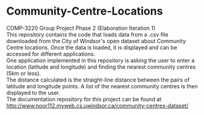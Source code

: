 # Community-Centre-Locations
COMP-3220 Group Project Phase 2 (Elaboration Iteration 1)\
This repository contains the code that loads data from a .csv file downloaded from the City of Windsor's open dataset about Community Centre locations.
Once the data is loaded, it is displayed and can be accessed for different applications.\
One application implemented in this repository is asking the user to enter a location (latitude and longitude) and finding the nearest community centres (5km or less).\
The distance calculated is the straight-line distance between the pairs of latitude and longitude points.
A list of the nearest community centres is then displayed to the user.\
The documentation repository for this project can be found at http://www.noor112.myweb.cs.uwindsor.ca/community-centres-dataset/
